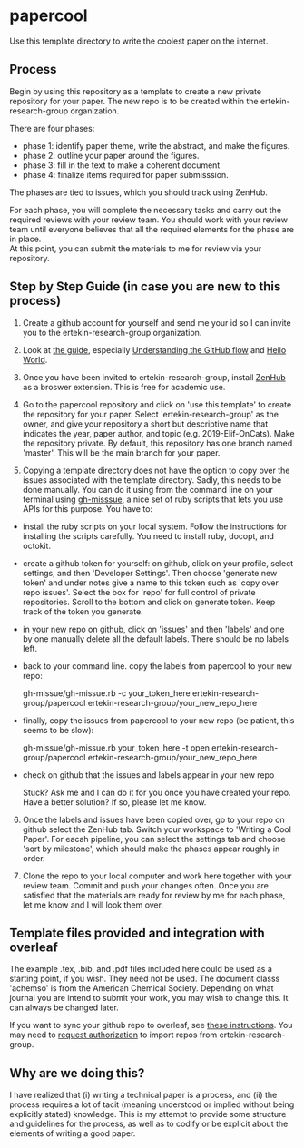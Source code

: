 # papercool

Use this template directory to write the coolest paper on the internet. 

## Process 

Begin by using this repository as a template to create a new private repository for your paper. 
The new repo is to be created within the ertekin-research-group organization. 

There are four phases: 
  - phase 1: identify paper theme, write the abstract, and make the figures. 
  - phase 2: outline your paper around the figures. 
  - phase 3: fill in the text to make a coherent document 
  - phase 4: finalize items required for paper submisssion. 
  
The phases are tied to issues, which you should track using ZenHub. 

For each phase, you will complete the necessary tasks and carry out the required reviews with your review team. 
You should work with your review team until everyone believes that all the required elements for the phase are in place.  
At this point, you can submit the materials to me for review via your repository. 

## Step by Step Guide (in case you are new to this process) 

1) Create a github account for yourself and send me your id so I can invite you to the ertekin-research-group organization. 

2) Look at [the guide](https://guides.github.com/), especially [Understanding the GitHub flow](https://guides.github.com/introduction/flow/) and [Hello World](https://guides.github.com/activities/hello-world/).  

3) Once you have been invited to ertekin-research-group, install [ZenHub](https://www.zenhub.com/) as a broswer extension. 
This is free for academic use. 

4) Go to the papercool repository and click on 'use this template' to create the repository for your paper. 
Select 'ertekin-research-group' as the owner, and give your repository a short but descriptive name that indicates the year, paper author, and topic (e.g. 2019-Elif-OnCats). Make the repository private. By default, this repository has one branch named 'master'. This will be the main branch for your paper. 

5) Copying a template directory does not have the option to copy over the issues associated with the template directory.  Sadly, this needs to be done manually.  You can do it using from the command line on your terminal using [gh-misssue](https://github.com/E3V3A/gh-missue), a nice set of ruby scripts that lets you use APIs for this purpose. You have to: 

  - install the ruby scripts on your local system. Follow the instructions for installing the scripts carefully.  You need to install ruby, docopt, and octokit. 
  - create a github token for yourself: on github, click on your profile, select settings, and then 'Developer Settings'.  Then choose 'generate new token' and under notes give a name to this token such as 'copy over repo issues'.  Select the box for 'repo' for full control of private repositories. Scroll to the bottom and click on generate token.  Keep track of the token you generate. 
  - in your new repo on github, click on 'issues' and then 'labels' and one by one manually delete all the default labels. There should be no labels left. 
  - back to your command line. copy the labels from papercool to your new repo: 

    gh-missue/gh-missue.rb  -c your_token_here  ertekin-research-group/papercool ertekin-research-group/your_new_repo_here 

  - finally, copy the issues from papercool to your new repo (be patient, this seems to be slow): 

    gh-missue/gh-missue.rb your_token_here -t open ertekin-research-group/papercool ertekin-research-group/your_new_repo_here 
    
  - check on github that the issues and labels appear in your new repo 

    Stuck?  Ask me and I can do it for you once you have created your repo. Have a better solution?  If so, please let me know. 

6) Once the labels and issues have been copied over, go to your repo on github select the ZenHub tab. Switch your workspace to 'Writing a Cool Paper'. For eacah pipeline, you can select the settings tab and choose 'sort by milestone', which should make the phases appear roughly in order.  

7) Clone the repo to your local computer and work here together with your review team. Commit and push your changes often. Once you are satisfied that the materials are ready for review by me for each phase, let me know and I will look them over. 

## Template files provided and integration with overleaf

The example .tex, .bib, and .pdf files included here could be used as a starting point, if you wish.  They need not be used.  The document classs 'achemso' is from the American Chemical Society.  Depending on what journal you are intend to submit your work, you may wish to change this.  It can always be changed later. 

If you want to sync your github repo to overleaf, see [these instructions](https://www.overleaf.com/learn/how-to/How_do_I_connect_an_Overleaf_project_with_a_repo_on_GitHub,_GitLab_or_BitBucket%3F).  You may need to [request authorization](https://help.github.com/en/articles/requesting-organization-approval-for-oauth-apps) to import repos from ertekin-research-group. 


## Why are we doing this? 

I have realized that (i) writing a technical paper is a process, and (ii) the process requires a lot of tacit (meaning understood or implied without being explicitly stated) knowledge. This is my attempt to provide some structure and guidelines for the process, as well as to codify or be explicit about the elements of writing a good paper. 
